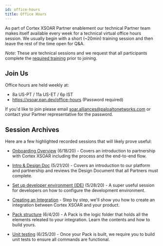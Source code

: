 ```yaml
---
id: office-hours 
title: Office Hours 
---
```


As part of Cortex XSOAR Partner enablement our technical Partner team makes itself available every week for a technical virtual office hours session. We usually begin with a short (~20min) training session and then leave the rest of the time open for Q&A.

_Note:_ These are technical sessions and we request that all participants complete the <a href="/docs/partners/become-a-tech-partner#3-take-required-training">required training</a> prior to joining.  

## Join Us

Office hours are held weekly at:
- 8a US-PT / 11a US-ET / 6p IST
- <a href="https://xsoar.pan.dev/office-hours">https://xsoar.pan.dev/office-hours</a> (Password required)

If you'd like to join please email <a href="mailto:soar.alliances@paloaltonetworks.com">soar.alliances@paloaltonetworks.com</a> or contact your Partner representative for the password.


## Session Archives

Here are a few highlighted recorded sessions that will likely prove useful:

- <a href="https://drive.google.com/file/d/1mHRA0U14squFNJ05BpVvwDmWMOuG8yv9/view?usp=sharing" target="_blank">Onboarding Overview</a> (6/18/20) - Covers an introduction to partnership with Cortex XSOAR including the process and the end-to-end flow.

- <a href="https://drive.google.com/file/d/1-DoQ5YfvocRlVfsC0G2J_xovnUvQ6lsr/view?usp=sharing" target="_blank">Intro &amp; Design Doc</a> (5/21/20) - Covers an introduction to our platform and partnership and reviews the Design Document that all Partners must complete. 

- <a href="https://drive.google.com/file/d/1-dpV0sWexlEfEhFuP1p6fLmmsL7zrvCZ/view?usp=sharing" target="_blank">Set up developer environment (IDE)</a> (5/28/20) - A super useful session for developers on how to configure the development environment.

- <a href="https://drive.google.com/file/d/1MWwPE0jG_zyUPNuQAtW8nMMhJrAN_ZTA/view?usp=sharing" target="_blank">Creating an Integration</a> - Step by step, we'll show you how to create an integration between Cortex XSOAR and your product. 

- <a href="https://drive.google.com/file/d/10A9jyA9ugcZr3MTHOMmx39a5uWGJr2eX/view?usp=sharing" target="_blank">Pack structure</a> (6/4/20) - A Pack is the logic folder that holds all the elements releated to your integration. Learn the contents and how to build yours. 

- <a href="https://paloaltonetworks.zoom.us/rec/share/xfR2Be7KqV9LZI3QuWqBdY5mOqjLX6a80HUcrvQLz0cc3mRn0Vmr9ResbW_9juF8?startTime=1593097497000" target="_blank">Unit testing</a> (6/25/20) - Once your Pack is built, we require you to build unit tests to ensure all commands are functional. 


